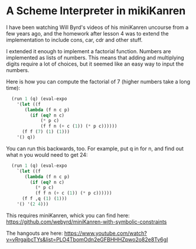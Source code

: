 # A Scheme Interpreter in mikiKanren

I have been watching Will Byrd's videos of his miniKanren uncourse
from a few years ago, and the homework after lesson 4 was to extend
the implementation to include cons, car, cdr and other stuff.

I extended it enough to implement a factorial function. Numbers are implemented
as lists of numbers. This means that adding and multiplying digits require
a lot of choices, but it seemed like an easy way to input the numbers.

Here is how you can compute the factorial of 7 (higher numbers take a long time):

```scheme
  (run 1 (q) (eval-expo
    '(let ((f
       (lambda (f n c p)
         (if (eq? n c)
             (* p c)
             (f f n (+ c (1)) (* p c))))))
      (f f (7) (1) (1)))
    '() q))
```

You can run this backwards, too. For example, put q in for n, and find out
what n you would need to get 24:

```scheme
  (run 1 (q) (eval-expo 
    `(let ((f
       (lambda (f n c p)
         (if (eq? n c)
           (* p c)
           (f f n (+ c (1)) (* p c))))))
      (f f ,q (1) (1)))
    '() '(2 4)))
```

This requires miniKanren, whick you can find here:
https://github.com/webyrd/miniKanren-with-symbolic-constraints

The hangouts are here:
https://www.youtube.com/watch?v=vRrgaibcTYs&list=PLO4TbomOdn2eGFBHHHZpwo2o82e8Tv6gI

